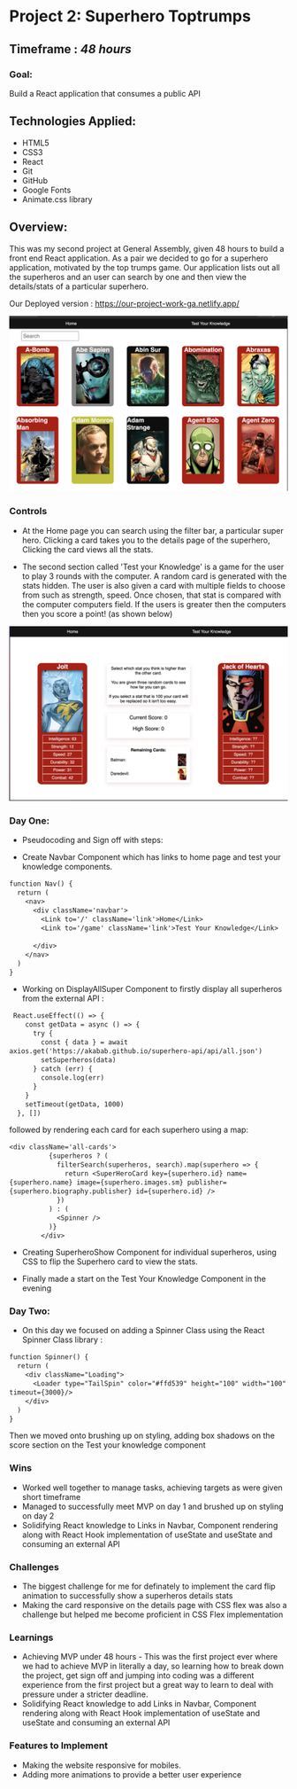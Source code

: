 # Project 2: Superhero Toptrumps
## Timeframe : *48 hours*
### Goal: 
Build a React application that consumes a public API

## Technologies Applied:

- HTML5
- CSS3
- React
- Git
- GitHub
- Google Fonts
- Animate.css library

## Overview:
This was my second project at General Assembly, given 48 hours to build a front end React application. As a pair we decided to go for a superhero application, motivated by the top trumps game. Our application lists out all the superheros and an user can search by one and then view the details/stats of a particular superhero. 

Our Deployed version : https://our-project-work-ga.netlify.app/

![App deployed](image/deployed-app.png)

### Controls
- At the Home page you can search using the filter bar, a particular super hero. Clicking a card takes you to the details page of the superhero, Clicking the card views all the stats.

- The second section called 'Test your Knowledge' is a game for the user to play 3 rounds with the computer. A random card is generated with the stats hidden. The user is also given a card with multiple fields to choose from such as strength, speed. Once chosen, that stat is compared with the computer computers field. If the users is greater then the computers then you score a point! (as shown below)

![App deployed](image/top-trumps-image.png)


### Day One:
* Pseudocoding and Sign off with steps:
- Create Navbar Component which has links to home page and test your knowledge components.
```
function Nav() {
  return (
    <nav>
      <div className='navbar'>
        <Link to='/' className='link'>Home</Link>
        <Link to='/game' className='link'>Test Your Knowledge</Link>

      </div>
    </nav>
  )
}
```

- Working on DisplayAllSuper Component to firstly display all superheros from the external API : 
```
 React.useEffect(() => {
    const getData = async () => {
      try {
        const { data } = await axios.get('https://akabab.github.io/superhero-api/api/all.json')
        setSuperheros(data)
      } catch (err) {
        console.log(err)
      }
    }
    setTimeout(getData, 1000)
  }, [])

```

followed by rendering each card for each superhero using a map:
```
<div className='all-cards'>
          {superheros ? (
            filterSearch(superheros, search).map(superhero => {
              return <SuperHeroCard key={superhero.id} name={superhero.name} image={superhero.images.sm} publisher={superhero.biography.publisher} id={superhero.id} />
            })
          ) : (
            <Spinner />
          )}
        </div>
```


- Creating SuperheroShow Component for individual superheros, using CSS to  flip the Superhero card to view the stats.

- Finally made a start on the  Test Your Knowledge Component in the evening

### Day Two:
- On this day we focused on adding a Spinner Class using the React Spinner Class library :
```
function Spinner() {
  return (
    <div className="Loading">
      <Loader type="TailSpin" color="#ffd539" height="100" width="100" timeout={3000}/>
    </div>
  )
}
```
Then we moved onto brushing up on styling, adding box shadows on the score section on the Test your knowledge component

### Wins
- Worked well together to manage tasks, achieving targets as were given short timeframe
- Managed to successfully meet MVP on day 1 and brushed up on styling on day 2
- Solidifying React knowledge to Links in Navbar, Component rendering along with React Hook implementation of useState and useState and consuming an external API

### Challenges
- The biggest challenge for me for definately to implement the card flip animation to successfully show a superheros details stats
- Making the card responsive on the details page with CSS flex was also a challenge but helped me become proficient in CSS Flex implementation

### Learnings
- Achieving MVP under 48 hours - This was the first project ever where we had to achieve MVP in literally a day, so learning how to break down the project, get sign off and jumping into coding was a different experience from the first project but a great way to learn to deal with pressure under a stricter deadline.
- Solidifying React knowledge to add Links in Navbar, Component rendering along with React Hook implementation of useState and useState and consuming an external API


### Features to Implement 
- Making the website responsive for mobiles.
- Adding more animations to provide a better user experience

